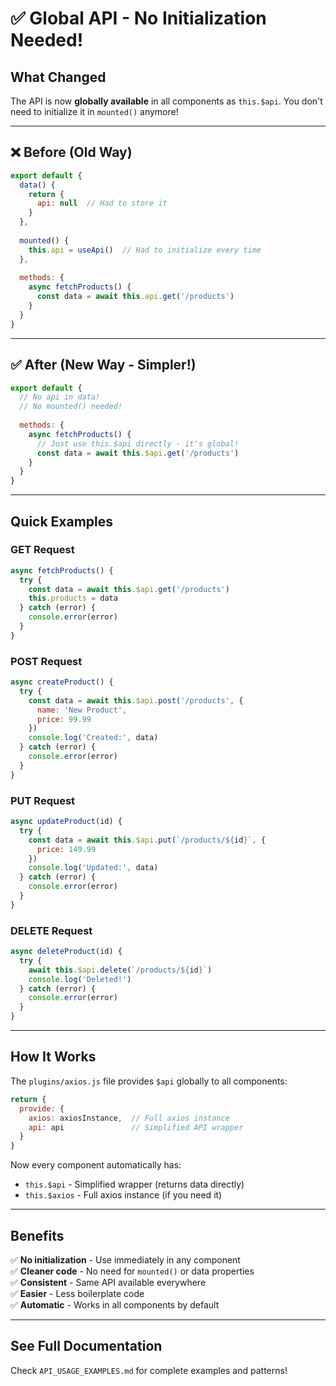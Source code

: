 # ✅ Global API - No Initialization Needed!

## What Changed

The API is now **globally available** in all components as `this.$api`. You don't need to initialize it in `mounted()` anymore!

---

## ❌ Before (Old Way)

```javascript
export default {
  data() {
    return {
      api: null  // Had to store it
    }
  },
  
  mounted() {
    this.api = useApi()  // Had to initialize every time
  },
  
  methods: {
    async fetchProducts() {
      const data = await this.api.get('/products')
    }
  }
}
```

---

## ✅ After (New Way - Simpler!)

```javascript
export default {
  // No api in data!
  // No mounted() needed!
  
  methods: {
    async fetchProducts() {
      // Just use this.$api directly - it's global!
      const data = await this.$api.get('/products')
    }
  }
}
```

---

## Quick Examples

### GET Request
```javascript
async fetchProducts() {
  try {
    const data = await this.$api.get('/products')
    this.products = data
  } catch (error) {
    console.error(error)
  }
}
```

### POST Request
```javascript
async createProduct() {
  try {
    const data = await this.$api.post('/products', {
      name: 'New Product',
      price: 99.99
    })
    console.log('Created:', data)
  } catch (error) {
    console.error(error)
  }
}
```

### PUT Request
```javascript
async updateProduct(id) {
  try {
    const data = await this.$api.put(`/products/${id}`, {
      price: 149.99
    })
    console.log('Updated:', data)
  } catch (error) {
    console.error(error)
  }
}
```

### DELETE Request
```javascript
async deleteProduct(id) {
  try {
    await this.$api.delete(`/products/${id}`)
    console.log('Deleted!')
  } catch (error) {
    console.error(error)
  }
}
```

---

## How It Works

The `plugins/axios.js` file provides `$api` globally to all components:

```javascript
return {
  provide: {
    axios: axiosInstance,  // Full axios instance
    api: api               // Simplified API wrapper
  }
}
```

Now every component automatically has:
- `this.$api` - Simplified wrapper (returns data directly)
- `this.$axios` - Full axios instance (if you need it)

---

## Benefits

✅ **No initialization** - Use immediately in any component  
✅ **Cleaner code** - No need for `mounted()` or data properties  
✅ **Consistent** - Same API available everywhere  
✅ **Easier** - Less boilerplate code  
✅ **Automatic** - Works in all components by default  

---

## See Full Documentation

Check `API_USAGE_EXAMPLES.md` for complete examples and patterns!

